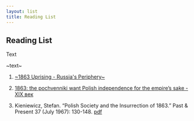 ```yaml
---
layout: list
title: Reading List
---
```


## Reading List

Text

~text~

1. [~1863 Uprising - Russia's Periphery~](http://russiasperiphery.blogs.wm.edu/western-borderlands/poland/general/1863-uprising/)

2. [1863: the pochvenniki want Polish independence for the empire’s sake - XIX век](https://xixvek.wordpress.com/2012/04/09/1863-the-pochvenniki-want-polish-independence-for-the-empires-sake/)

3. Kieniewicz, Stefan. “Polish Society and the Insurrection of 1863.” Past & Present 37 (July 1967): 130-148. [pdf](https://oup.silverchair-cdn.com/oup/backfile/Content_public/Journal/past/37/1/10.1093_past_37.1.130/1/130.pdf?Expires=1487188869&Signature=g52zGjWy3DX6BUFn5w1fu0beVOQG-bFowNK0UVAA-f8sXKH2aM4UgA2wjkqOW159EICpyd4TMBXzfVhuVw2w7qOk0BrCHjvN9ME56BofIh6tjpm5ybxzhO9WvjCScy7KxtnYOPUODxID2Vnryqp-ePS8xTJZlFCnBVJBBrsZp9cgyfcE3u0~U9ByyVRb6UvcfQoZw7DYpCyxAsKQTkehsP24WP2ee7ZLYuK2AV3wdyYhAu8neZW7uIFQ0osUxssi5cc-oT5r-KsV1dwZwvq1jol1FtSUGLItyjXY32z5mQvYSWMs5xcQRx7grqYVTUUy6~kCB6qYMWXcb4W9EkAhZw__&Key-Pair-Id=APKAIUCZBIA4LVPAVW3Q)